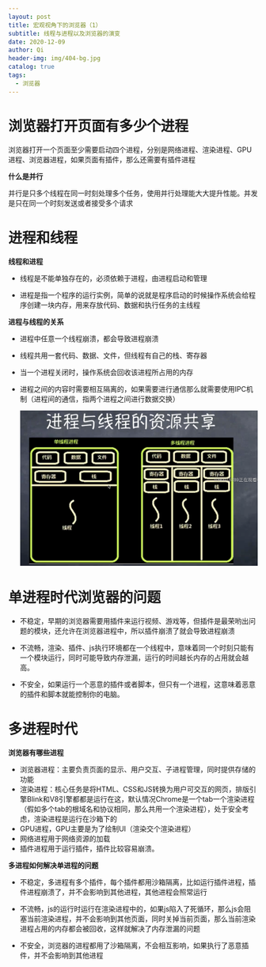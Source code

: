 ```yaml
---
layout: post
title: 宏观视角下的浏览器（1）
subtitle: 线程与进程以及浏览器的演变
date: 2020-12-09
author: Qi
header-img: img/404-bg.jpg
catalog: true
tags:
  - 浏览器
---
```


# 浏览器打开页面有多少个进程

浏览器打开一个页面至少需要启动四个进程，分别是网络进程、渲染进程、GPU进程、浏览器进程，如果页面有插件，那么还需要有插件进程



**什么是并行**

并行是只多个线程在同一时刻处理多个任务，使用并行处理能大大提升性能。并发是只在同一个时刻发送或者接受多个请求

# 进程和线程

**线程和进程**

- 线程是不能单独存在的，必须依赖于进程，由进程启动和管理

- 进程是指一个程序的运行实例，简单的说就是程序启动的时候操作系统会给程序创建一块内存，用来存放代码、数据和执行任务的主线程

**进程与线程的关系**

- 进程中任意一个线程崩溃，都会导致进程崩溃
- 线程共用一套代码、数据、文件，但线程有自己的栈、寄存器
- 当一个进程关闭时，操作系统会回收该进程所占用的内存
- 进程之间的内容时需要相互隔离的，如果需要进行通信那么就需要使用IPC机制（进程间的通信，指两个进程之间进行数据交换）

  ![Image text](/img/WechatIMG78.png)

 # 单进程时代浏览器的问题

 - 不稳定，早期的浏览器需要用插件来运行视频、游戏等，但插件是最荣哟出问题的模块，还允许在浏览器进程中，所以插件崩溃了就会导致进程崩溃

 - 不流畅，渲染、插件、js执行环境都在一个线程中，意味着同一个时刻只能有一个模块运行，同时可能导致内存泄漏，运行的时间越长内存的占用就会越高。

 - 不安全，如果运行一个恶意的插件或者脚本，但只有一个进程，这意味着恶意的插件和脚本就能控制你的电脑。

 # 多进程时代

 **浏览器有哪些进程**

 - 浏览器进程：主要负责页面的显示、用户交互、子进程管理，同时提供存储的功能
 - 渲染进程：核心任务是将HTML、CSS和JS转换为用户可交互的网页，排版引擎Blink和V8引擎都都是运行在这，默认情况Chrome是一个tab一个渲染进程（假如多个tab的根域名和协议相同，那么共用一个渲染进程），处于安全考虑，渲染进程是运行在沙箱下的
 - GPU进程，GPU主要是为了绘制UI（渲染交个渲染进程）
 - 网络进程用于网络资源的加载
 - 插件进程用于运行插件，插件比较容易崩溃。

 **多进程如何解决单进程的问题**
 - 不稳定，多进程有多个插件，每个插件都用沙箱隔离，比如运行插件进程，插件进程崩溃了，并不会影响到其他进程，其他进程会照常运行

 - 不流畅，js的运行时运行在渲染进程中的，如果js陷入了死循环，那么js会阻塞当前渲染进程，并不会影响到其他页面，同时关掉当前页面，那么当前渲染进程占用的内存都会被回收，这样就解决了内存泄漏的问题

 - 不安全，浏览器的进程都用了沙箱隔离，不会相互影响，如果执行了恶意插件，并不会影响到其他进程







